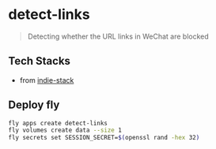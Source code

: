# detect-links

> Detecting whether the URL links in WeChat are blocked

## Tech Stacks

- from [indie-stack](https://github.com/remix-run/indie-stack)

## Deploy fly

```bash
fly apps create detect-links
fly volumes create data --size 1
fly secrets set SESSION_SECRET=$(openssl rand -hex 32)
```
